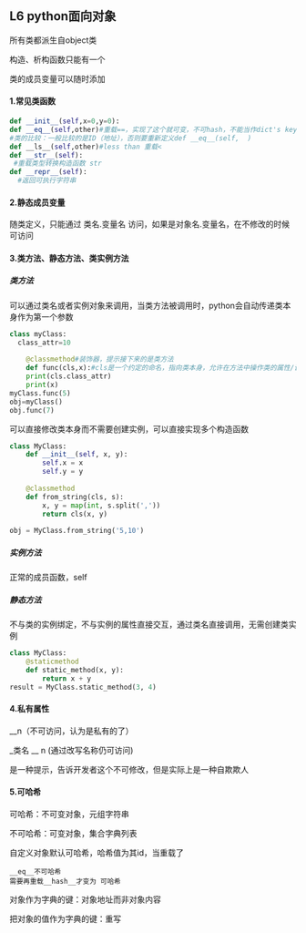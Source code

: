 ## L6 python面向对象

所有类都派生自object类

构造、析构函数只能有一个

类的成员变量可以随时添加

#### 1.常见类函数

```python
def __init__(self,x=0,y=0):
def __eq__(self,other)#重载==，实现了这个就可变，不可hash，不能当作dict's keys
#类的比较：一般比较的是ID（地址），否则要重新定义def __eq__(self,  )
def __ls__(self,other)#less than 重载<
def __str__(self):
 #重载类型转换构造函数 str
def __repr__(self):
  #返回可执行字符串
```

#### 2.静态成员变量

随类定义，只能通过   类名.变量名  访问，如果是对象名.变量名，在不修改的时候可访问

#### 3.类方法、静态方法、类实例方法

##### 类方法

可以通过类名或者实例对象来调用，当类方法被调用时，python会自动传递类本身作为第一个参数

```python
class myClass:
  class_attr=10
  
	@classmethod#装饰器，提示接下来的是类方法
	def func(cls,x):#cls是一个约定的命名，指向类本身，允许在方法中操作类的属性/调用其他类方法
    print(cls.class_attr)
    print(x)
myClass.func(5)
obj=myClass()
obj.func(7)
```

可以直接修改类本身而不需要创建实例，可以直接实现多个构造函数

```python
class MyClass:
    def __init__(self, x, y):
        self.x = x
        self.y = y
    
    @classmethod
    def from_string(cls, s):
        x, y = map(int, s.split(','))
        return cls(x, y)
 
obj = MyClass.from_string('5,10')

```

##### 实例方法

正常的成员函数，self

##### 静态方法

不与类的实例绑定，不与实例的属性直接交互，通过类名直接调用，无需创建类实例

```python
class MyClass:
    @staticmethod
    def static_method(x, y):
        return x + y
result = MyClass.static_method(3, 4)
```

#### 4.私有属性

__n（不可访问，认为是私有的了）

_类名 __ n (通过改写名称仍可访问)

是一种提示，告诉开发者这个不可修改，但是实际上是一种自欺欺人

#### 5.可哈希

可哈希：不可变对象，元组字符串

不可哈希：可变对象，集合字典列表

自定义对象默认可哈希，哈希值为其id，当重载了

```
__eq__不可哈希
需要再重载__hash__才变为 可哈希
```

对象作为字典的键：对象地址而非对象内容

把对象的值作为字典的键：重写